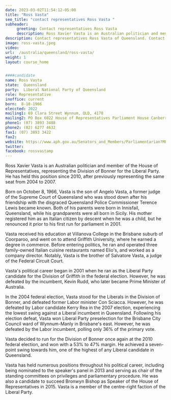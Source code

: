 ```yaml
---
date: 2023-03-02T11:54:12-05:00
title: "Ross Vasta"
seo_title: "contact representatives Ross Vasta "
subheader:
     greeting: Contact representatives Ross Vasta
     description: Ross Xavier Vasta is an Australian politician and member of the House of Representatives, representing the Division of Bonner for the Liberal Party.
description: Contact representatives Ross Vasta of Queensland. Contact information for Ross Vasta includes email address, phone number, and mailing address.
image: ross-vasta.jpeg
video:
url:  /australia/queensland/ross-vasta/
weight: 1
layout: course_home


####candidate
name: Ross Vasta
state:	Queensland
party:	Liberal National Party of Queensland
role: Representative
inoffice: current
born:  8-10-1966
eleccted: 2022
mailing1: 69 Clara Street Wynnum, QLD, 4178
mailing2: PO Box 6022 House of Representatives Parliament House Canberra ACT 2600
phone1:	(07) 3893 3488
phone2: (02) 6277 4632
fax1: (07) 3893 3422
fax2:
website: https://www.aph.gov.au/Senators_and_Members/Parliamentarian?MPID=E0D
twitter:
facebook: rossvastamp
---
```


Ross Xavier Vasta is an Australian politician and member of the House of Representatives, representing the Division of Bonner for the Liberal Party. He has held this position since 2010, after previously representing the same seat from 2004 to 2007.

Born on October 8, 1966, Vasta is the son of Angelo Vasta, a former judge of the Supreme Court of Queensland who was stood down after his friendship with the disgraced Queensland Police Commissioner Terence Lewis became known. Both of his parents were born in Innisfail, Queensland, while his grandparents were all born in Sicily. His mother registered him as an Italian citizen by descent when he was a child, but he renounced it prior to his first run for parliament in 2001.

Vasta received his education at Villanova College in the Brisbane suburb of Coorparoo, and went on to attend Griffith University, where he earned a degree in commerce. Before entering politics, he ran and operated three family-owned Italian cuisine restaurants named Elio's, and worked as a company director. Notably, Vasta is the brother of Salvatore Vasta, a judge of the Federal Circuit Court.

Vasta's political career began in 2001 when he ran as the Liberal Party candidate for the Division of Griffith in the federal election. However, he was defeated by the incumbent, Kevin Rudd, who later became Prime Minister of Australia.

In the 2004 federal election, Vasta stood for the Liberals in the Division of Bonner, and defeated former Labor minister Con Sciacca. However, he was defeated by Labor candidate Kerry Rea in the 2007 election, experiencing the lowest swing against a Liberal incumbent in Queensland. Following his election defeat, Vasta won Liberal Party preselection for the Brisbane City Council ward of Wynnum-Manly in Brisbane's east. However, he was defeated by the Labor incumbent, polling only 36% of the primary vote.

Vasta decided to run for the Division of Bonner once again at the 2010 federal election, and won with a 53% to 47% margin. He achieved a seven-point swing towards him, one of the highest of any Liberal candidate in Queensland.

Vasta has held numerous positions throughout his political career, including being nominated to the speaker's panel in 2013 and serving as chair of the standing committees on privileges and parliamentary procedure. He was also a candidate to succeed Bronwyn Bishop as Speaker of the House of Representatives in 2015. Vasta is a member of the centre-right faction of the Liberal Party.
